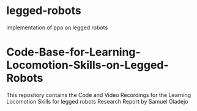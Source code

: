 # legged-robots
implementation of ppo on legged robots

# Code-Base-for-Learning-Locomotion-Skills-on-Legged-Robots
This repository contains the Code and Video Recordings for the Learning Locomotion Skills for legged robots Research Report by Samuel Oladejo
